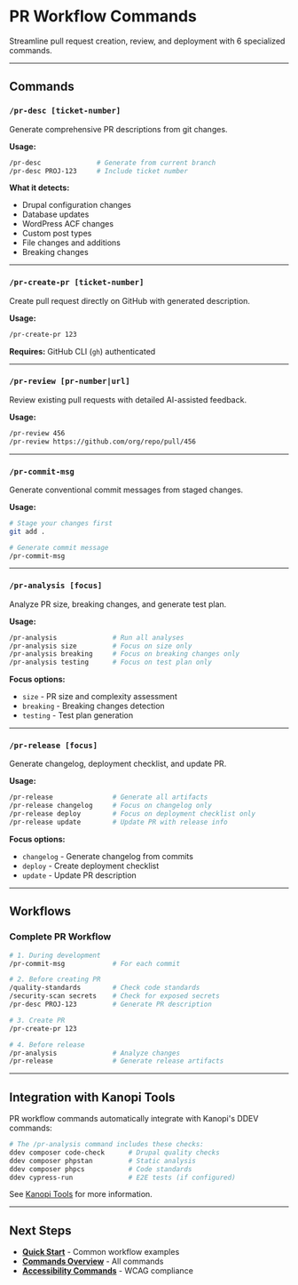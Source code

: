 # PR Workflow Commands

Streamline pull request creation, review, and deployment with 6 specialized commands.

---

## Commands

### `/pr-desc [ticket-number]`

Generate comprehensive PR descriptions from git changes.

**Usage:**
```bash
/pr-desc              # Generate from current branch
/pr-desc PROJ-123     # Include ticket number
```

**What it detects:**
- Drupal configuration changes
- Database updates
- WordPress ACF changes
- Custom post types
- File changes and additions
- Breaking changes

---

### `/pr-create-pr [ticket-number]`

Create pull request directly on GitHub with generated description.

**Usage:**
```bash
/pr-create-pr 123
```

**Requires:** GitHub CLI (`gh`) authenticated

---

### `/pr-review [pr-number|url]`

Review existing pull requests with detailed AI-assisted feedback.

**Usage:**
```bash
/pr-review 456
/pr-review https://github.com/org/repo/pull/456
```

---

### `/pr-commit-msg`

Generate conventional commit messages from staged changes.

**Usage:**
```bash
# Stage your changes first
git add .

# Generate commit message
/pr-commit-msg
```

---

### `/pr-analysis [focus]`

Analyze PR size, breaking changes, and generate test plan.

**Usage:**
```bash
/pr-analysis              # Run all analyses
/pr-analysis size         # Focus on size only
/pr-analysis breaking     # Focus on breaking changes only
/pr-analysis testing      # Focus on test plan only
```

**Focus options:**
- `size` - PR size and complexity assessment
- `breaking` - Breaking changes detection
- `testing` - Test plan generation

---

### `/pr-release [focus]`

Generate changelog, deployment checklist, and update PR.

**Usage:**
```bash
/pr-release               # Generate all artifacts
/pr-release changelog     # Focus on changelog only
/pr-release deploy        # Focus on deployment checklist only
/pr-release update        # Update PR with release info
```

**Focus options:**
- `changelog` - Generate changelog from commits
- `deploy` - Create deployment checklist
- `update` - Update PR description

---

## Workflows

### Complete PR Workflow

```bash
# 1. During development
/pr-commit-msg            # For each commit

# 2. Before creating PR
/quality-standards        # Check code standards
/security-scan secrets    # Check for exposed secrets
/pr-desc PROJ-123         # Generate PR description

# 3. Create PR
/pr-create-pr 123

# 4. Before release
/pr-analysis              # Analyze changes
/pr-release               # Generate release artifacts
```

---

## Integration with Kanopi Tools

PR workflow commands automatically integrate with Kanopi's DDEV commands:

```bash
# The /pr-analysis command includes these checks:
ddev composer code-check      # Drupal quality checks
ddev composer phpstan         # Static analysis
ddev composer phpcs           # Code standards
ddev cypress-run              # E2E tests (if configured)
```

See [Kanopi Tools](../kanopi-tools/overview.md) for more information.

---

## Next Steps

- **[Quick Start](../quick-start.md)** - Common workflow examples
- **[Commands Overview](overview.md)** - All commands
- **[Accessibility Commands](accessibility.md)** - WCAG compliance
